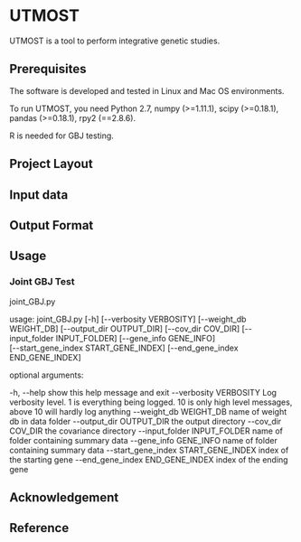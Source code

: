 # UTMOST

UTMOST is a tool to perform integrative genetic studies. 

## Prerequisites

The software is developed and tested in Linux and Mac OS environments. 

To run UTMOST, you need Python 2.7, numpy (>=1.11.1), scipy (>=0.18.1), pandas (>=0.18.1), rpy2 (==2.8.6).

R is needed for GBJ testing.

## Project Layout

## Input data

## Output Format

## Usage

### Joint GBJ Test
joint_GBJ.py

usage: joint_GBJ.py 
[-h] 
[--verbosity VERBOSITY] 
[--weight_db WEIGHT_DB]
[--output_dir OUTPUT_DIR] 
[--cov_dir COV_DIR]
[--input_folder INPUT_FOLDER] 
[--gene_info GENE_INFO]                    
[--start_gene_index START_GENE_INDEX]
[--end_gene_index END_GENE_INDEX]

optional arguments:

  -h, --help            show this help message and exit
  --verbosity VERBOSITY
                        Log verbosity level. 1 is everything being logged. 10
                        is only high level messages, above 10 will hardly log
                        anything
  --weight_db WEIGHT_DB
                        name of weight db in data folder
  --output_dir OUTPUT_DIR
                        the output directory
  --cov_dir COV_DIR     the covariance directory
  --input_folder INPUT_FOLDER
                        name of folder containing summary data
  --gene_info GENE_INFO
                        name of folder containing summary data
  --start_gene_index START_GENE_INDEX
                        index of the starting gene
  --end_gene_index END_GENE_INDEX
                        index of the ending gene

## Acknowledgement

## Reference
